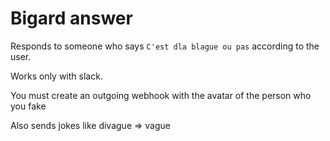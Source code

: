 # Bigard answer

Responds to someone who says `C'est dla blague ou pas` according to the user.

Works only with slack.

You must create an outgoing webhook with the avatar of the person who you fake

Also sends jokes like divague => vague
